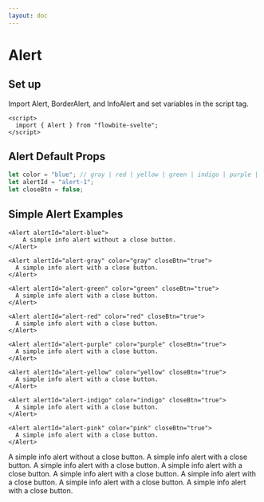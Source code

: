 ```yaml
---
layout: doc
---
```


<script>
  import { Alert, BorderAlert, InfoAlert } from "flowbite-svelte";
</script>

<h1 class="text-3xl w-full text-gray-900 dark:text-white my-8">Alert</h1>

<h2 class="text-2xl w-full dark:text-white py-4">Set up</h2>

<p class="text-gray-900 dark:text-white py-4">
Import Alert, BorderAlert, and InfoAlert and set variables in the script tag.
</p>

```svelte
<script>
  import { Alert } from "flowbite-svelte";
</script>
```

<h2 class="text-2xl w-full text-gray-900 dark:text-white py-4">Alert Default Props</h2>

```js
let color = "blue"; // gray | red | yellow | green | indigo | purple | pink 
let alertId = "alert-1";
let closeBtn = false;
```

<h2 class="text-2xl w-full text-gray-900 dark:text-white py-4">Simple Alert Examples</h2>

```svelte
<Alert alertId="alert-blue">
    A simple info alert without a close button.
</Alert>

<Alert alertId="alert-gray" color="gray" closeBtn="true">
  A simple info alert with a close button.
</Alert>

<Alert alertId="alert-green" color="green" closeBtn="true">
  A simple info alert with a close button.
</Alert>

<Alert alertId="alert-red" color="red" closeBtn="true">
  A simple info alert with a close button.
</Alert>

<Alert alertId="alert-purple" color="purple" closeBtn="true">
  A simple info alert with a close button.
</Alert>

<Alert alertId="alert-yellow" color="yellow" closeBtn="true">
  A simple info alert with a close button.
</Alert>

<Alert alertId="alert-indigo" color="indigo" closeBtn="true">
  A simple info alert with a close button.
</Alert>

<Alert alertId="alert-pink" color="pink" closeBtn="true">
  A simple info alert with a close button.
</Alert>
```

<div class="rounded-xl w-full my-4 mx-auto bg-gradient-to-r bg-white dark:bg-gray-900 border border-gray-200 dark:border-gray-700 p-2 sm:p-6">
  <Alert alertId="alert-blue">
    A simple info alert without a close button.
  </Alert>

  <Alert alertId="alert-gray" color="gray" closeBtn="true">
    A simple info alert with a close button.
  </Alert>

  <Alert alertId="alert-green" color="green" closeBtn="true">
    A simple info alert with a close button.
  </Alert>

  <Alert alertId="alert-red" color="red" closeBtn="true">
    A simple info alert with a close button.
  </Alert>

  <Alert alertId="alert-purple" color="purple" closeBtn="true">
    A simple info alert with a close button.
  </Alert>

  <Alert alertId="alert-yellow" color="yellow" closeBtn="true">
    A simple info alert with a close button.
  </Alert>

  <Alert alertId="alert-indigo" color="indigo" closeBtn="true">
    A simple info alert with a close button.
  </Alert>

  <Alert alertId="alert-pink" color="pink" closeBtn="true">
    A simple info alert with a close button.
  </Alert>
</div>
